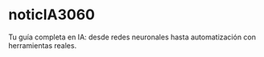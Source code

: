 # noticIA3060
Tu guía completa en IA: 
desde redes neuronales hasta automatización con herramientas reales.
